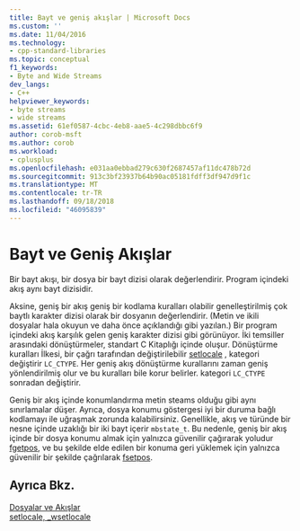 ```yaml
---
title: Bayt ve geniş akışlar | Microsoft Docs
ms.custom: ''
ms.date: 11/04/2016
ms.technology:
- cpp-standard-libraries
ms.topic: conceptual
f1_keywords:
- Byte and Wide Streams
dev_langs:
- C++
helpviewer_keywords:
- byte streams
- wide streams
ms.assetid: 61ef0587-4cbc-4eb8-aae5-4c298dbbc6f9
author: corob-msft
ms.author: corob
ms.workload:
- cplusplus
ms.openlocfilehash: e031aa0ebbad279c630f2687457af11dc478b72d
ms.sourcegitcommit: 913c3bf23937b64b90ac05181fdff3df947d9f1c
ms.translationtype: MT
ms.contentlocale: tr-TR
ms.lasthandoff: 09/18/2018
ms.locfileid: "46095839"
---
```

# <a name="byte-and-wide-streams"></a>Bayt ve Geniş Akışlar

Bir bayt akışı, bir dosya bir bayt dizisi olarak değerlendirir. Program içindeki akış aynı bayt dizisidir.

Aksine, geniş bir akış geniş bir kodlama kuralları olabilir genelleştirilmiş çok baytlı karakter dizisi olarak bir dosyanın değerlendirir. (Metin ve ikili dosyalar hala okuyun ve daha önce açıklandığı gibi yazılan.) Bir program içindeki akış karşılık gelen geniş karakter dizisi gibi görünüyor. İki temsiller arasındaki dönüştürmeler, standart C Kitaplığı içinde oluşur. Dönüştürme kuralları İlkesi, bir çağrı tarafından değiştirilebilir [setlocale](../c-runtime-library/reference/setlocale-wsetlocale.md) , kategori değiştirir `LC_CTYPE`. Her geniş akış dönüştürme kurallarını zaman geniş yönlendirilmiş olur ve bu kuralları bile korur belirler. kategori `LC_CTYPE` sonradan değiştirir.

Geniş bir akış içinde konumlandırma metin steams olduğu gibi aynı sınırlamalar düşer. Ayrıca, dosya konumu göstergesi iyi bir duruma bağlı kodlamayı ile uğraşmak zorunda kalabilirsiniz. Genellikle, akış ve türünde bir nesne içinde uzaklığı bir iki bayt içerir `mbstate_t`. Bu nedenle, geniş bir akış içinde bir dosya konumu almak için yalnızca güvenilir çağırarak yoludur [fgetpos](../c-runtime-library/reference/fgetpos.md), ve bu şekilde elde edilen bir konuma geri yüklemek için yalnızca güvenilir bir şekilde çağrılarak [fsetpos](../c-runtime-library/reference/fsetpos.md).

## <a name="see-also"></a>Ayrıca Bkz.

[Dosyalar ve Akışlar](../c-runtime-library/files-and-streams.md)<br/>
[setlocale, _wsetlocale](../c-runtime-library/reference/setlocale-wsetlocale.md)